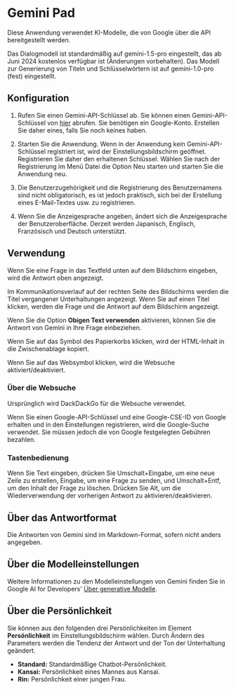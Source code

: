 # Gemini Pad

Diese Anwendung verwendet KI-Modelle, die von Google über die API bereitgestellt werden.

Das Dialogmodell ist standardmäßig auf gemini-1.5-pro eingestellt, das ab Juni 2024 kostenlos verfügbar ist (Änderungen vorbehalten). Das Modell zur Generierung von Titeln und Schlüsselwörtern ist auf gemini-1.0-pro (fest) eingestellt.

## Konfiguration

1. Rufen Sie einen Gemini-API-Schlüssel ab.
Sie können einen Gemini-API-Schlüssel von [hier](https://aistudio.google.com/app/prompts/new_freeform) abrufen.
Sie benötigen ein Google-Konto. Erstellen Sie daher eines, falls Sie noch keines haben.

2. Starten Sie die Anwendung. Wenn in der Anwendung kein Gemini-API-Schlüssel registriert ist, wird der Einstellungsbildschirm geöffnet. Registrieren Sie daher den erhaltenen Schlüssel.
Wählen Sie nach der Registrierung im Menü Datei die Option Neu starten und starten Sie die Anwendung neu.

3. Die Benutzerzugehörigkeit und die Registrierung des Benutzernamens sind nicht obligatorisch, es ist jedoch praktisch, sich bei der Erstellung eines E-Mail-Textes usw. zu registrieren.

4. Wenn Sie die Anzeigesprache angeben, ändert sich die Anzeigesprache der Benutzeroberfläche. Derzeit werden Japanisch, Englisch, Französisch und Deutsch unterstützt.

## Verwendung

Wenn Sie eine Frage in das Textfeld unten auf dem Bildschirm eingeben, wird die Antwort oben angezeigt.

Im Kommunikationsverlauf auf der rechten Seite des Bildschirms werden die Titel vergangener Unterhaltungen angezeigt. Wenn Sie auf einen Titel klicken, werden die Frage und die Antwort auf dem Bildschirm angezeigt.

Wenn Sie die Option **Obigen Text verwenden** aktivieren, können Sie die Antwort von Gemini in Ihre Frage einbeziehen.

Wenn Sie auf das Symbol des Papierkorbs klicken, wird der HTML-Inhalt in die Zwischenablage kopiert.

Wenn Sie auf das Websymbol klicken, wird die Websuche aktiviert/deaktiviert.

### Über die Websuche

Ursprünglich wird DackDackGo für die Websuche verwendet.

Wenn Sie einen Google-API-Schlüssel und eine Google-CSE-ID von Google erhalten und in den Einstellungen registrieren, wird die Google-Suche verwendet. Sie müssen jedoch die von Google festgelegten Gebühren bezahlen.

### Tastenbedienung

Wenn Sie Text eingeben, drücken Sie Umschalt+Eingabe, um eine neue Zeile zu erstellen, Eingabe, um eine Frage zu senden, und Umschalt+Entf, um den Inhalt der Frage zu löschen.
Drücken Sie Alt, um die Wiederverwendung der vorherigen Antwort zu aktivieren/deaktivieren.

## Über das Antwortformat

Die Antworten von Gemini sind im Markdown-Format, sofern nicht anders angegeben.

## Über die Modelleinstellungen

Weitere Informationen zu den Modelleinstellungen von Gemini finden Sie in Google AI for Developers' [Über generative Modelle](https://ai.google.dev/gemini-api/docs/models/generative-models?hl=ja&_gl=1*1fu959e*_up*MQ..*_ga*MTgyNTQxNDY0NC4xNzE0MDIxNDY3*_ga_P1DBVKWT6V*MTcxNDAyMTQ2Ny4xLjAuMTcxNDAyMTg1NC4wLjAuMA..).

## Über die Persönlichkeit

Sie können aus den folgenden drei Persönlichkeiten im Element **Persönlichkeit** im Einstellungsbildschirm wählen. Durch Ändern des Parameters werden die Tendenz der Antwort und der Ton der Unterhaltung geändert.

* **Standard:** Standardmäßige Chatbot-Persönlichkeit.
* **Kansai:** Persönlichkeit eines Mannes aus Kansai.
* **Rin:** Persönlichkeit einer jungen Frau.
